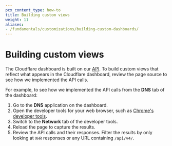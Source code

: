 ```yaml
---
pcx_content_type: how-to
title: Building custom views
weight: 11
aliases:
- /fundamentals/customizations/building-custom-dashboards/
---
```


# Building custom views

The Cloudflare dashboard is built on our [API](/api/). To build custom views that reflect what appears in the Cloudflare dashboard, review the page source to see how we implemented the API calls.

For example, to see how we implemented the API calls from the **DNS** tab of the dashboard:

1. Go to the **DNS** application on the dashboard.
2.  Open the developer tools for your web browser, such as [Chrome's developer tools](https://developer.chrome.com/docs/devtools/open/).
3.  Switch to the **Network** tab of the developer tools.
4.  Reload the page to capture the results.
5.  Review the API calls and their responses. Filter the results by only looking at `XHR` responses or any URL containing `/api/v4/`.